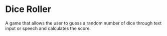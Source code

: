 # Dice Roller

A game that allows the user to guess a random number of dice through text input or speech and calculates the score.